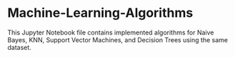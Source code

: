 # Machine-Learning-Algorithms
This Jupyter Notebook file contains implemented algorithms for Naive Bayes, KNN, Support Vector Machines, and Decision Trees using the same dataset.
